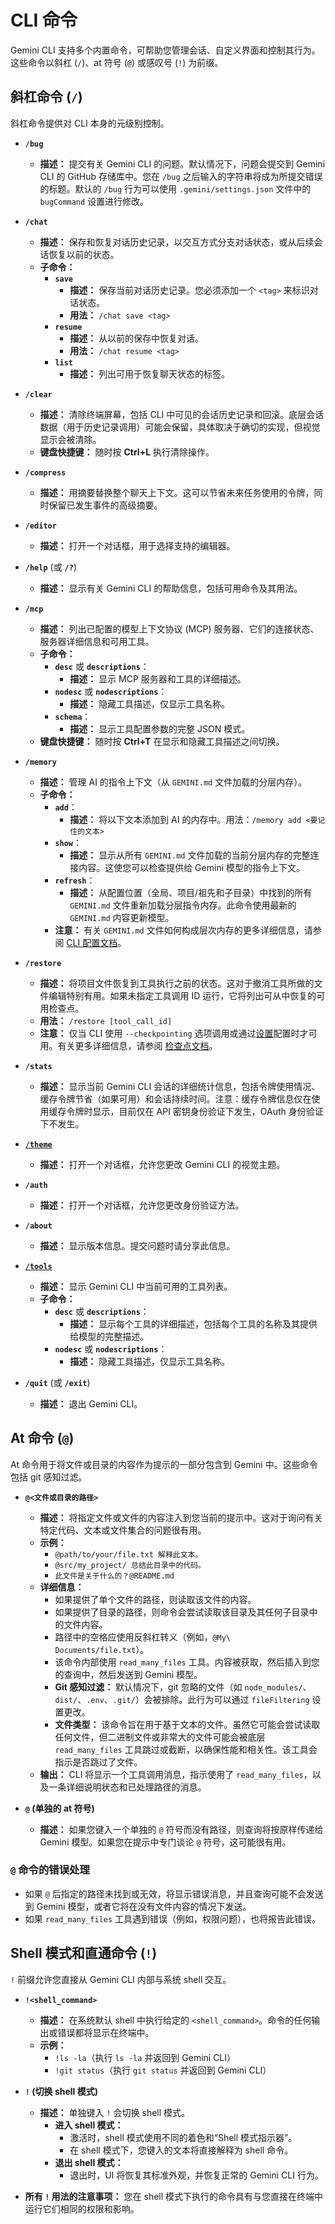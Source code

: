 # CLI 命令

Gemini CLI 支持多个内置命令，可帮助您管理会话、自定义界面和控制其行为。这些命令以斜杠 (`/`)、at 符号 (`@`) 或感叹号 (`!`) 为前缀。

## 斜杠命令 (`/`)

斜杠命令提供对 CLI 本身的元级别控制。

- **`/bug`**

  - **描述：** 提交有关 Gemini CLI 的问题。默认情况下，问题会提交到 Gemini CLI 的 GitHub 存储库中。您在 `/bug` 之后输入的字符串将成为所提交错误的标题。默认的 `/bug` 行为可以使用 `.gemini/settings.json` 文件中的 `bugCommand` 设置进行修改。

- **`/chat`**

  - **描述：** 保存和恢复对话历史记录，以交互方式分支对话状态，或从后续会话恢复以前的状态。
  - **子命令：**
    - **`save`**
      - **描述：** 保存当前对话历史记录。您必须添加一个 `<tag>` 来标识对话状态。
      - **用法：** `/chat save <tag>`
    - **`resume`**
      - **描述：** 从以前的保存中恢复对话。
      - **用法：** `/chat resume <tag>`
    - **`list`**
      - **描述：** 列出可用于恢复聊天状态的标签。

- **`/clear`**

  - **描述：** 清除终端屏幕，包括 CLI 中可见的会话历史记录和回滚。底层会话数据（用于历史记录调用）可能会保留，具体取决于确切的实现，但视觉显示会被清除。
  - **键盘快捷键：** 随时按 **Ctrl+L** 执行清除操作。

- **`/compress`**

  - **描述：** 用摘要替换整个聊天上下文。这可以节省未来任务使用的令牌，同时保留已发生事件的高级摘要。

- **`/editor`**

  - **描述：** 打开一个对话框，用于选择支持的编辑器。

- **`/help`** (或 **`/?`**)

  - **描述：** 显示有关 Gemini CLI 的帮助信息，包括可用命令及其用法。

- **`/mcp`**

  - **描述：** 列出已配置的模型上下文协议 (MCP) 服务器、它们的连接状态、服务器详细信息和可用工具。
  - **子命令：**
    - **`desc`** 或 **`descriptions`**：
      - **描述：** 显示 MCP 服务器和工具的详细描述。
    - **`nodesc`** 或 **`nodescriptions`**：
      - **描述：** 隐藏工具描述，仅显示工具名称。
    - **`schema`**：
      - **描述：** 显示工具配置参数的完整 JSON 模式。
  - **键盘快捷键：** 随时按 **Ctrl+T** 在显示和隐藏工具描述之间切换。

- **`/memory`**

  - **描述：** 管理 AI 的指令上下文（从 `GEMINI.md` 文件加载的分层内存）。
  - **子命令：**
    - **`add`**：
      - **描述：** 将以下文本添加到 AI 的内存中。用法：`/memory add <要记住的文本>`
    - **`show`**：
      - **描述：** 显示从所有 `GEMINI.md` 文件加载的当前分层内存的完整连接内容。这使您可以检查提供给 Gemini 模型的指令上下文。
    - **`refresh`**：
      - **描述：** 从配置位置（全局、项目/祖先和子目录）中找到的所有 `GEMINI.md` 文件重新加载分层指令内存。此命令使用最新的 `GEMINI.md` 内容更新模型。
    - **注意：** 有关 `GEMINI.md` 文件如何构成层次内存的更多详细信息，请参阅 [CLI 配置文档](./configuration.md#4-geminimd-files-hierarchical-instructional-context)。

- **`/restore`**

  - **描述：** 将项目文件恢复到工具执行之前的状态。这对于撤消工具所做的文件编辑特别有用。如果未指定工具调用 ID 运行，它将列出可从中恢复的可用检查点。
  - **用法：** `/restore [tool_call_id]`
  - **注意：** 仅当 CLI 使用 `--checkpointing` 选项调用或通过[设置](./configuration.md)配置时才可用。有关更多详细信息，请参阅 [检查点文档](../checkpointing.md)。

- **`/stats`**

  - **描述：** 显示当前 Gemini CLI 会话的详细统计信息，包括令牌使用情况、缓存令牌节省（如果可用）和会话持续时间。注意：缓存令牌信息仅在使用缓存令牌时显示，目前仅在 API 密钥身份验证下发生，OAuth 身份验证下不发生。

- [**`/theme`**](./themes.md)

  - **描述：** 打开一个对话框，允许您更改 Gemini CLI 的视觉主题。

- **`/auth`**

  - **描述：** 打开一个对话框，允许您更改身份验证方法。

- **`/about`**

  - **描述：** 显示版本信息。提交问题时请分享此信息。

- [**`/tools`**](../tools/index.md)

  - **描述：** 显示 Gemini CLI 中当前可用的工具列表。
  - **子命令：**
    - **`desc`** 或 **`descriptions`**：
      - **描述：** 显示每个工具的详细描述，包括每个工具的名称及其提供给模型的完整描述。
    - **`nodesc`** 或 **`nodescriptions`**：
      - **描述：** 隐藏工具描述，仅显示工具名称。

- **`/quit`** (或 **`/exit`**)

  - **描述：** 退出 Gemini CLI。

## At 命令 (`@`)

At 命令用于将文件或目录的内容作为提示的一部分包含到 Gemini 中。这些命令包括 git 感知过滤。

- **`@<文件或目录的路径>`**

  - **描述：** 将指定文件或文件的内容注入到您当前的提示中。这对于询问有关特定代码、文本或文件集合的问题很有用。
  - **示例：**
    - `@path/to/your/file.txt 解释此文本。`
    - `@src/my_project/ 总结此目录中的代码。`
    - `此文件是关于什么的？@README.md`
  - **详细信息：**
    - 如果提供了单个文件的路径，则读取该文件的内容。
    - 如果提供了目录的路径，则命令会尝试读取该目录及其任何子目录中的文件内容。
    - 路径中的空格应使用反斜杠转义（例如，`@My\ Documents/file.txt`）。
    - 该命令内部使用 `read_many_files` 工具。内容被获取，然后插入到您的查询中，然后发送到 Gemini 模型。
    - **Git 感知过滤：** 默认情况下，git 忽略的文件（如 `node_modules/`、`dist/`、`.env`、`.git/`）会被排除。此行为可以通过 `fileFiltering` 设置更改。
    - **文件类型：** 该命令旨在用于基于文本的文件。虽然它可能会尝试读取任何文件，但二进制文件或非常大的文件可能会被底层 `read_many_files` 工具跳过或截断，以确保性能和相关性。该工具会指示是否跳过了文件。
  - **输出：** CLI 将显示一个工具调用消息，指示使用了 `read_many_files`，以及一条详细说明状态和已处理路径的消息。

- **`@` (单独的 at 符号)**
  - **描述：** 如果您键入一个单独的 `@` 符号而没有路径，则查询将按原样传递给 Gemini 模型。如果您在提示中专门谈论 `@` 符号，这可能很有用。

### `@` 命令的错误处理

- 如果 `@` 后指定的路径未找到或无效，将显示错误消息，并且查询可能不会发送到 Gemini 模型，或者它将在没有文件内容的情况下发送。
- 如果 `read_many_files` 工具遇到错误（例如，权限问题），也将报告此错误。

## Shell 模式和直通命令 (`!`)

`!` 前缀允许您直接从 Gemini CLI 内部与系统 shell 交互。

- **`!<shell_command>`**

  - **描述：** 在系统默认 shell 中执行给定的 `<shell_command>`。命令的任何输出或错误都将显示在终端中。
  - **示例：**
    - `!ls -la`（执行 `ls -la` 并返回到 Gemini CLI）
    - `!git status`（执行 `git status` 并返回到 Gemini CLI）

- **`!` (切换 shell 模式)**

  - **描述：** 单独键入 `!` 会切换 shell 模式。
    - **进入 shell 模式：**
      - 激活时，shell 模式使用不同的着色和“Shell 模式指示器”。
      - 在 shell 模式下，您键入的文本将直接解释为 shell 命令。
    - **退出 shell 模式：**
      - 退出时，UI 将恢复其标准外观，并恢复正常的 Gemini CLI 行为。

- **所有 `!` 用法的注意事项：** 您在 shell 模式下执行的命令具有与您直接在终端中运行它们相同的权限和影响。